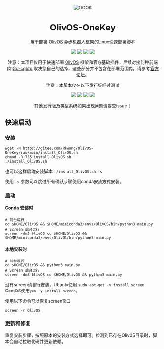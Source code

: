 <div align="center">
    <img alt="OOOK" src="https://olivos.onekey.ren/img/logo.png"/>

# OlivOS-OneKey

用于部署 [OlivOS](https://github.com/OlivOS-Team/OlivOS) 异步机器人框架的Linux快速部署脚本<br>

<img src="https://img.shields.io/github/issues/rhwong/OlivOS-OneKey"> <img src="https://img.shields.io/github/forks/rhwong/OlivOS-OneKey"> 
<img src="https://img.shields.io/github/stars/rhwong/OlivOS-OneKey"> <img src="https://img.shields.io/github/license/rhwong/OlivOS-OneKey">

注意：本项目仅用于快速部署 [OlivOS](https://github.com/OlivOS-Team/OlivOS) 框架和官方基础插件，后续对接何种前端(如[Go-cqhtp](https://github.com/Mrs4s/go-cqhttp/))取决您自己的选择，这些部分并不包含在部署范围内，请参考[官方论坛](https://forum.olivos.run/)。

注意：本脚本仅在以下发行版经过测试

<img src="https://img.shields.io/badge/Ubuntu-x86__64-red?style=flat-square&logo=ubuntu"> 
<img src="https://img.shields.io/badge/Ubuntu-aarch64-red?style=flat-square&logo=ubuntu"> 
<img src="https://img.shields.io/badge/CentOS-x86__64-green?style=flat-square&logo=centos">
<!--img src="https://img.shields.io/badge/CentOS-aarch64-green?style=flat-square&logo=centos"-->
<img src="https://img.shields.io/badge/Debian-x86__64-purple?style=flat-square&logo=debian">
<!--img src="https://img.shields.io/badge/Debian-aarch64-purple?style=flat-square&logo=debian"-->

其他发行版及类型系统如果出现问题请提交issue！

</div>
<!-- projectInfo end -->

## 快速启动

### 安装

```shell
wget -N https://gitee.com/Rhwong/OlivOS-OneKey/raw/main/install_OlivOS.sh
chmod -R 755 install_OlivOS.sh
./install_OlivOS.sh
```

也可以这样启动安装脚本 `./install_OlivOS.sh -s` 

使用 `-s` 参数可以跳过所有确认步骤使用conda安装方式安装。

### 启动

#### Conda 安装时

```
# 前台运行
cd $HOME/OlivOS && $HOME/miniconda3/envs/OlivOS/bin/python3 main.py
# Screen 后台运行
screen -dmS OlivOS cd $HOME/OlivOS && $HOME/miniconda3/envs/OlivOS/bin/python3 main.py
```
#### 本地安装时
```
# 前台运行
cd $HOME/OlivOS && python3 main.py
# Screen 后台运行
screen -dmS OlivOS cd $HOME/OlivOS && python3 main.py
```

没有screen请自行安装，Ubuntu使用 `sudo apt-get -y install screen` CentOS使用`yum -y install screen`。

使用以下命令可以恢复screen窗口

```shell
screen -r OlivOS
```
### 更新和修复

重复安装步骤，按照原本的安装方式选择即可。检测到已存在OlivOS目录时，脚本会自动拉取代码并更新依赖。